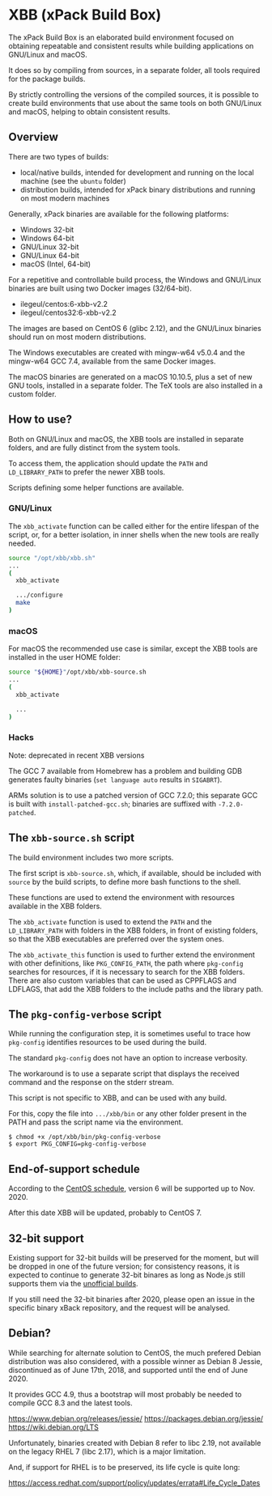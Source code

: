 # XBB (xPack Build Box)

The xPack Build Box is an elaborated build environment focused on
obtaining repeatable and consistent results while building applications
on GNU/Linux and macOS.

It does so by compiling from sources, in a separate folder, all tools
required for the package builds.

By strictly controlling the versions of the compiled sources, it is
possible to create build environments that use about the same tools
on both GNU/Linux and macOS, helping to obtain consistent results.

## Overview

There are two types of builds:

- local/native builds, intended for development and running on the local
  machine (see the `ubuntu` folder)
- distribution builds, intended for xPack binary distributions and running
  on most modern machines

Generally, xPack binaries are available for the following platforms:

- Windows 32-bit
- Windows 64-bit
- GNU/Linux 32-bit
- GNU/Linux 64-bit
- macOS (Intel, 64-bit)

For a repetitive and controllable build process, the Windows and GNU/Linux
binaries are built using two Docker images (32/64-bit).

- ilegeul/centos:6-xbb-v2.2
- ilegeul/centos32:6-xbb-v2.2

The images are based on CentOS 6 (glibc 2.12), and the GNU/Linux binaries
should run on most modern distributions.

The Windows executables are created with mingw-w64 v5.0.4 and the
mingw-w64 GCC 7.4, available from the same Docker images.

The macOS binaries are generated on a macOS 10.10.5, plus a set of new
GNU tools, installed in a separate folder. The TeX tools
are also installed in a custom folder.

## How to use?

Both on GNU/Linux and macOS, the XBB tools are installed in separate
folders, and are fully distinct from the system tools.

To access them, the application should update the `PATH` and
`LD_LIBRARY_PATH` to prefer the newer XBB tools.

Scripts defining some helper functions are available.

### GNU/Linux

The `xbb_activate` function can be called either for the entire lifespan
of the script, or, for a better isolation, in inner shells when the new
tools are really needed.

```bash
source "/opt/xbb/xbb.sh"
...
(
  xbb_activate

  .../configure
  make
)
```

### macOS

For macOS the recommended use case is similar, except the XBB tools
are installed in the user HOME folder:

```bash
source "${HOME}"/opt/xbb/xbb-source.sh
...
(
  xbb_activate

  ...
)
```

### Hacks

Note: deprecated in recent XBB versions

The GCC 7 available from Homebrew has a problem and building GDB generates
faulty binaries (`set language auto` results in `SIGABRT`).

ARMs solution is to use a patched version of GCC 7.2.0; this separate GCC is
built with `install-patched-gcc.sh`; binaries are suffixed with
`-7.2.0-patched`.

## The `xbb-source.sh` script

The build environment includes two more scripts.

The first script is `xbb-source.sh`, which, if available, should be included
with `source` by the build scripts, to define more bash functions to
the shell.

These functions are used to extend the environment with resources available
in the XBB folders.

The `xbb_activate` function is used to extend the `PATH` and the
`LD_LIBRARY_PATH` with folders in the XBB folders, in front of existing
folders, so that the XBB executables are preferred over the system ones.

The `xbb_activate_this` function is used to further extend the environment
with other definitions, like `PKG_CONFIG_PATH`, the path where `pkg-config`
searches for resources, if it is necessary to search for the XBB
folders. There are also custom variables that can be used as
CPPFLAGS and LDFLAGS, that add the XBB folders to the include paths and
the library path.

## The `pkg-config-verbose` script

While running the configuration step, it is sometimes useful to trace
how `pkg-config` identifies resources to be used during the build.

The standard `pkg-config` does not have an option to increase verbosity.

The workaround is to use a separate script that displays the received command
and the response on the stderr stream.

This script is not specific to XBB, and can be used with any build.

For this, copy the file into `.../xbb/bin` or any other folder present
in the PATH and pass the script name via the environment.

```console
$ chmod +x /opt/xbb/bin/pkg-config-verbose
$ export PKG_CONFIG=pkg-config-verbose
```

## End-of-support schedule

According to the
[CentOS schedule](https://en.wikipedia.org/wiki/CentOS#End-of-support_schedule),
version 6 will be supported up to Nov. 2020.

After this date XBB will be updated, probably to CentOS 7.

## 32-bit support

Existing support for 32-bit builds will be preserved for the moment,
but will be dropped in one of the future version; for consistency
reasons, it is expected to continue to generate 32-bit binares
as long as Node.js still supports them via the
[unofficial builds](https://unofficial-builds.nodejs.org/download/).

If you still need the 32-bit binaries after 2020, please open an issue
in the specific binary xBack repository, and the request will be
analysed.

## Debian?

While searching for alternate solution to CentOS, the much prefered
Debian distribution was also considered, with a possible winner as
Debian 8 Jessie, discontinued as of June 17th, 2018, and supported
until the end of June 2020.

It provides GCC 4.9, thus a bootstrap will most probably be needed to
compile GCC 8.3 and the latest tools.

https://www.debian.org/releases/jessie/
https://packages.debian.org/jessie/
https://wiki.debian.org/LTS

Unfortunately, binaries created with Debian 8 refer to libc 2.19, not
available on the legacy RHEL 7 (libc 2.17), which is a major limitation.

And, if support for RHEL is to be preserved, its life cycle is quite long:

https://access.redhat.com/support/policy/updates/errata#Life_Cycle_Dates

